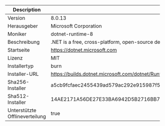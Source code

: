 | Description                           | Value                                                                                                                             | 
| -----------------------------         | --------------------------                                                                                                        |   
| Version                               | 8.0.13                                                                                                                            | 
| Herausgeber                           | Microsoft Corporation                                                                                                             |    
| Moniker                               | dotnet-runtime-8                                                                                                                  | 
| Beschreibung                          | .NET is a free, cross-platform, open-source developer platform for building many different types of applications.                 | 
| Startseite                            | https://dotnet.microsoft.com                                                                                                      | 
| Lizenz                                | MIT                                                                                                                               | 
| Installertyp                          | burn                                                                                                                              | 
| Installer-URL                         | https://builds.dotnet.microsoft.com/dotnet/Runtime/8.0.13/dotnet-runtime-8.0.13-win-x64.exe                                       | 
| Sha256-Installer                      | a5cb9fcfaec2455439ad579ac292e915987f5f502e59e45edc2263a3244987bb                                                                  | 
| Sha512-Installer                      | 14AE2171A56DE27E33BA6942D5B2716BB73F8C2999F28C897136C1E0CF4C49A54F5BD0060FF0B55E58D519AB3E194AF5709BE568AD9EA8E99CEB3DD39E49B7DF  |
| Unterstützte Offlineverteilung        | true                                                                                                                              | 
